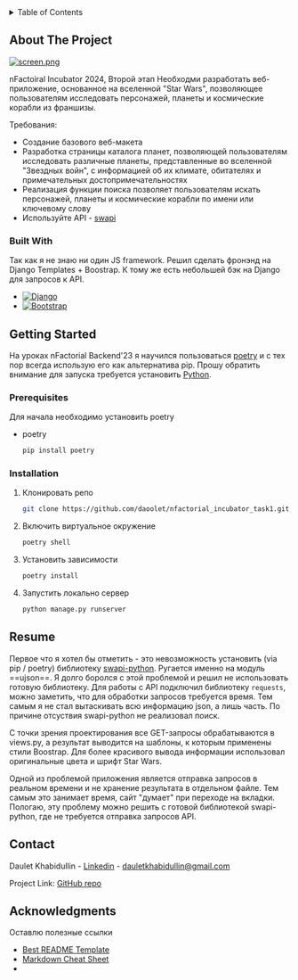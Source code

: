 <!-- TABLE OF CONTENTS -->
<details>
  <summary>Table of Contents</summary>
  <ol>
    <li>
      <a href="#about-the-project">About The Project</a>
      <ul>
        <li><a href="#built-with">Built With</a></li>
      </ul>
    </li>
    <li>
      <a href="#getting-started">Getting Started</a>
      <ul>
        <li><a href="#prerequisites">Prerequisites</a></li>
        <li><a href="#installation">Installation</a></li>
      </ul>
    </li>
    <li><a href="#resume">Resume</a></li>
    <li><a href="#contact">Contact</a></li>
    <li><a href="#acknowledgments">Acknowledgments</a></li>
  </ol>
</details>


<!-- ABOUT THE PROJECT -->
## About The Project

[![screen.png](https://i.postimg.cc/KcfHNnqK/screen.png)](https://postimg.cc/jCWcqJrK)

nFactoiral Incubator 2024, Второй этап
Необходми разработать веб-приложение, основанное на вселенной "Star Wars", позволяющее пользователям исследовать персонажей, планеты и космические корабли из франшизы.

Требования:
* Создание базового веб-макета
* Разработка страницы каталога планет, позволяющей пользователям исследовать различные планеты, представленные во вселенной "Звездных войн", с информацией об их климате, обитателях и примечательных достопримечательностях
* Реализация функции поиска позволяет пользователям искать персонажей, планеты и космические корабли по имени или ключевому слову
* Используйте API - [swapi]


### Built With

Так как я не знаю ни один JS framework. Решил сделать фронэнд на Django Templates + Boostrap. К тому же есть небольшей бэк на Django для запросов к API.

* [![Django][djangoproject.com]][Django-url]
* [![Bootstrap][Bootstrap.com]][Bootstrap-url]


<!-- GETTING STARTED -->
## Getting Started

На уроках nFactorial Backend'23 я научился пользоваться [poetry] и с тех пор всегда использую его как альтернатива pip. Прошу обратить внимание  для запуска требуется установить [Python](https://www.python.org/).

### Prerequisites

Для начала необходимо установить poetry

* poetry
  ```sh
  pip install poetry
  ```

### Installation

1. Клонировать репо
   ```sh
   git clone https://github.com/daoolet/nfactorial_incubator_task1.git
   ```
2. Включить виртуальное окружение
   ```sh
   poetry shell
   ```
3. Установить зависимости
   ```sh
   poetry install
   ```
4. Запустить локально сервер
   ```py
   python manage.py runserver
   ```


<!-- RESUME -->
## Resume

Первое что я хотел бы отметить - это невозможность установить (via pip / poetry) библиотеку [swapi-python](https://github.com/phalt/swapi-python). Ругается именно на модуль ==ujson==. Я долго боролся с этой проблемой и решил не использовать готовую библиотеку. Для работы с API подключил библиотеку ```requests```, можно заметить, что для обработки запросов требуется время. Тем самым я не стал вытаскивать всю информацию json, а лишь часть. По причине отсуствия swapi-python не реализовал поиск. 

С точки зрения проектирования все GET-запросы обрабатываются в views.py, а результат выводится на шаблоны, к которым применены стили Boostrap. Для более красивого вывода информации использовал оригинальные цвета и шрифт Star Wars.

Одной из проблемой приложения является отправка запросов в реальном времени и не хранение результата в отдельном файле. Тем самым это занимает время, сайт "думает" при переходе на вкладки. Пологаю, эту проблему можно решить с готовой библиотекой swapi-python, где не требуется отправка запросов API.

<!-- CONTACT -->
## Contact

Daulet Khabidullin - [Linkedin] - dauletkhabidullin@gmail.com

Project Link: [GitHub repo](https://github.com/daoolet/nfactorial_incubator_task1.git)


<!-- ACKNOWLEDGMENTS -->
## Acknowledgments

Оставлю полезные ссылки

* [Best README Template](https://github.com/othneildrew/Best-README-Template?tab=readme-ov-file#readme-top)
* [Markdown Cheat Sheet](https://www.markdownguide.org/cheat-sheet/)
* []()



<!-- MARKDOWN LINKS & IMAGES -->
[swapi]: https://swapi.dev/
[poetry]: https://python-poetry.org/
[Linkedin]: https://www.linkedin.com/in/daoolet/


[djangoproject.com]: https://img.shields.io/badge/Django-092E20?style=for-the-badge&logo=django&logoColor=green
[Django-url]: https://www.djangoproject.com/

[Bootstrap.com]: https://img.shields.io/badge/Bootstrap-563D7C?style=for-the-badge&logo=bootstrap&logoColor=white
[Bootstrap-url]: https://getbootstrap.com
